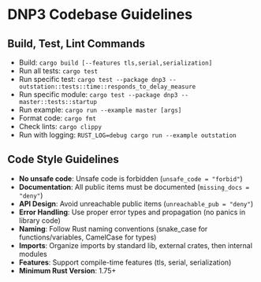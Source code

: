 # DNP3 Codebase Guidelines

## Build, Test, Lint Commands
- Build: `cargo build [--features tls,serial,serialization]`
- Run all tests: `cargo test`
- Run specific test: `cargo test --package dnp3 -- outstation::tests::time::responds_to_delay_measure`
- Run specific module: `cargo test --package dnp3 -- master::tests::startup`
- Run example: `cargo run --example master [args]`
- Format code: `cargo fmt`
- Check lints: `cargo clippy`
- Run with logging: `RUST_LOG=debug cargo run --example outstation`

## Code Style Guidelines
- **No unsafe code**: Unsafe code is forbidden (`unsafe_code = "forbid"`)
- **Documentation**: All public items must be documented (`missing_docs = "deny"`)
- **API Design**: Avoid unreachable public items (`unreachable_pub = "deny"`)
- **Error Handling**: Use proper error types and propagation (no panics in library code)
- **Naming**: Follow Rust naming conventions (snake_case for functions/variables, CamelCase for types)
- **Imports**: Organize imports by standard lib, external crates, then internal modules
- **Features**: Support compile-time features (tls, serial, serialization)
- **Minimum Rust Version**: 1.75+